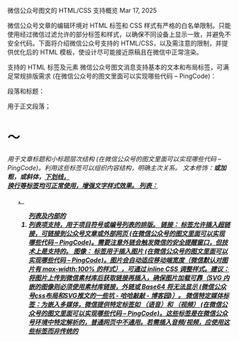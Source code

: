 微信公众号图文的 HTML/CSS 支持概览
Mar 17, 2025

微信公众号文章的编辑环境对 HTML 标签和 CSS 样式有严格的白名单限制。只能使用经过微信过滤允许的部分标签和样式，以确保不同设备上显示一致，并避免不安全代码。下面将介绍微信公众号支持的 HTML/CSS，以及需注意的限制，并提供优化后的 HTML 模板，使设计尽可能接近原稿且在微信中正常渲染。

支持的 HTML 标签及元素
微信公众号图文消息支持基本的文本和布局标签，可满足常规排版需求 (在微信公众号的图文里面可以实现哪些代码 – PingCode)：

段落和标题：<p> 用于正文段落；<h1>～<h6> 用于文章标题和小标题层次结构 (在微信公众号的图文里面可以实现哪些代码 – PingCode)。利用这些标签可以组织内容结构，明确主次关系。
文本修饰：<strong>或<b>加粗，<em>或<i>斜体，<u>下划线，<br>换行等标签均可正常使用，增强文字样式效果。
列表：<ul>、<ol> 列表及内部的 <li> 列表项支持，用于项目符号或编号列表的排版。
链接：<a> 标签允许插入超链接，可链接到公众号文章或外部网页 (在微信公众号的图文里面可以实现哪些代码 – PingCode)。需要注意外链会触发微信的安全提醒窗口，但技术上是支持的。
图像：<img> 标签用于插入图片 (在微信公众号的图文里面可以实现哪些代码 – PingCode)。图片会自动适应移动端宽度（微信默认对图片有 max-width:100% 的样式），可通过 inline CSS 调整样式。建议：将图片上传到微信素材库后获取链接再插入，确保图片加载可靠（SVG 内嵌的图像则必须使用素材库链接，外链或 Base64 将无法显示 (微信公众号css布局和SVG推文的一些坑 - 哈哈敲敲 - 博客园)）。
微信特定媒体标签：为嵌入多媒体，微信提供特定标签如 <mpvoice>（语音）和 <mpvideo>（视频） (在微信公众号的图文里面可以实现哪些代码 – PingCode)。这些标签是在微信公众号环境中特定解析的，普通网页中不通用。若需插入音频/视频，应使用这些标签而非传统的 <audio>或<video>。
（提示：微信公众平台不提供直接插入表单的标签。如果需要收集用户输入，可通过第三方表单链接或二维码跳转形式实现 (在微信公众号的图文里面可以实现哪些代码 – PingCode)。）

支持的 CSS 样式范围
微信公众号不支持引入外部 CSS 或 <style> 样式块，只能在各元素的 style 属性中编写内联 CSS (微信公众号css布局和SVG推文的一些坑 - 哈哈敲敲 - 博客园)。尽管如此，微信允许相当丰富的样式用于美化文章 (在微信公众号的图文里面可以实现哪些代码 – PingCode)：

文本字体样式：可以使用诸如 font-size、color、font-weight、font-style 等来调整文字大小、颜色和字形 (在微信公众号的图文里面可以实现哪些代码 – PingCode)。例如，将标题文字调大加粗、设为特定颜色；正文文字调整为舒适的字号和颜色等。
段落间距：允许通过 margin 和 padding 调整段落或元素的外边距/内边距 (在微信公众号的图文里面可以实现哪些代码 – PingCode)。这可以用来增加段落之间的空隙，或给段落添加缩进。行高 line-height 也可设定，用于控制行间距 (在微信公众号的图文里面可以实现哪些代码 – PingCode)。
字间距：可以使用 letter-spacing 调整文字字距（字符间距），使文字更疏朗或紧凑。特别是英文字母或数字的标题，适当的字距能提高视觉效果。
对齐与显示：支持 text-align 控制文本左、中、右对齐；display 属性（如 block, inline-block）也可用来控制元素布局方式。vertical-align 可用于图片与文字基线对齐等需求。
颜色和背景：除了文字颜色外，可以使用背景色 background-color 来装饰区块背景。简单的纯色背景完全支持；渐变背景（background: linear-gradient(...)）在技术上可以通过内联样式实现，但需考虑兼容性和代码大小，复杂渐变可能不被某些设备很好支持，或在编辑器中难以直接调试。通常可接受将渐变背景简化为单色背景以确保一致性。
图像样式：可对 <img> 使用 border, border-radius 实现圆角边框，使用 box-shadow 实现阴影效果等。这些视觉样式在微信中有效，可以增强图片的美观。
其它样式：大多数纯视觉效果的 CSS 属性都支持，比如 text-decoration（如去除或添加下划线）、opacity 透明度、border 边框样式等。pointer-events: none 这样的交互辅助属性也被支持，可用于控制元素是否响应触摸 (微信公众号css布局和SVG推文的一些坑\_微信公众号css 功能关闭-CSDN博客)。
上述样式必须直接写在元素的 style 属性上。例如：<p style="color:#555; font-size:16px; line-height:1.75em;">...</p>。 (微信公众号css布局和SVG推文的一些坑 - 哈哈敲敲 - 博客园)强调了微信公众号编辑环境下不能编写 <style> 块或引用外部 CSS 文件，所有 CSS 都需内联到元素上。

受限和不支持的功能
为了安全和版式统一，微信公众号会过滤或禁用以下 HTML/CSS 特性：

脚本和外部内容：任何脚本和潜在不安全内容都会被剔除。不支持 <script>、<iframe> 等可执行代码的标签 (在微信公众号的图文里面可以实现哪些代码 – PingCode)。例如，无法插入自定义 JavaScript，也不能直接内嵌 iframe（包括视频嵌入代码等）。同样地，诸如 <object>、<embed>、<form>、<input> 等标签基本也不被允许（这些元素要么被移除要么无法正常运行）。微信要求内容静态安全，所以网页交互、表单提交等功能不可用。
全局样式和选择器：如前所述，不支持 <style> 标签或任何页面级样式表 (微信公众号css布局和SVG推文的一些坑 - 哈哈敲敲 - 博客园)。因此无法使用 CSS 选择器、媒体查询或关键帧动画等高级CSS规则。所有 @media 媒体查询、@keyframes 动画定义都会无效，因为没有地方写入这些规则 (微信公众号css布局和SVG推文的一些坑 - 哈哈敲敲 - 博客园)。只能依靠内联样式完成静态呈现，无法根据屏幕大小自适应调整不同样式（建议改用弹性单位 vw/vh 做响应设计 (微信公众号css布局和SVG推文的一些坑 - 哈哈敲敲 - 博客园)）。
定位和布局：CSS 定位属性如 position: absolute、fixed、relative 会被微信过滤掉 (微信公众号css布局和SVG推文的一些坑 - 哈哈敲敲 - 博客园)。上传到公众号后，这些定位样式代码会被移除，导致定位失效。这意味着不能使用绝对定位或固定定位来布局，所有元素按标准文档流排版。类似地，z-index 在没有定位的情况下也无意义。需要布局悬浮效果时只能尝试其他办法（例如纯 CSS 无法实现，可考虑用表格布局或放弃该效果）。
元素 ID 和选择符：所有 HTML 元素的 id 属性会被删掉 (微信公众号css布局和SVG推文的一些坑 - 哈哈敲敲 - 博客园)。也就是说，即使写了 id="section1"，保存后会发现 id 被剥离。这一限制意味着无法在页面内锚点跳转（因为 <a href="#id"> 失效），也无法通过 CSS 选择器（即使有 <style> 也不能）或脚本操作特定元素。类名 class 属性目前并未发现被过滤，但由于无法引入自定义CSS，仅靠 class 并不能应用样式。不过保留 class 有助于在第三方编辑器中识别模板结构，最终粘贴微信时 class 虽保留但无实际作用。
CSS 变换和动画：过去微信会过滤掉 CSS 的 transform 属性 (微信公众号css布局和SVG推文的一些坑 - 哈哈敲敲 - 博客园)（例如旋转、缩放效果），但经近期测试，简单的 transform（如旋转角度）现在可能部分生效 (微信公众号css布局和SVG推文的一些坑 - 哈哈敲敲 - 博客园)。然而需要谨慎：某些 CSS3 变换和过渡效果在不同手机上表现不一致，甚至SVG 内联样式的 transform-origin 在 iOS 上无效 (微信公众号css布局和SVG推文的一些坑 - 哈哈敲敲 - 博客园)。另外，没有 <style> 就无法定义 :hover 等伪类，也无法定义 keyframe 实现复杂动画。因此交互动效方面非常受限。例如，阅读进度条动画（需要实时根据滚动调整宽度）无法通过原生手段实现，因为既无法用 JS，又没有 CSS动画支持。如果一定要实现类似效果，只能借助 animated GIF 或 SVG + SMIL 动画等特殊方案，但这些方案要么效果有限要么实现复杂，不在一般排版考虑范围。
其他过滤规则：部分 CSS 单位和属性在微信内可能不生效。例如，有反馈指出使用百分比 % 作为高度或位移值时不起作用（如 margin-top: -100% 在公众号中无效 (微信公众号css布局和SVG推文的一些坑*微信公众号css 功能关闭-CSDN博客)）。出于稳妥，建议使用像素 (px) 或视口单位 (vw, vh) 来控制尺寸，以避免不同设备解析差异。另外，浮动 float 属性不是被禁止，但要慎用——尤其在一些隐藏/展开内容的布局中，浮动元素可能脱离容器导致意外显示 (微信公众号css布局和SVG推文的一些坑*微信公众号css 功能关闭-CSDN博客) (微信公众号css布局和SVG推文的一些坑 - 哈哈敲敲 - 博客园)。除此外，任何包含脚本的属性（如 onclick 等事件处理)都会被剥除，防止注入脚本。
小结：遵守以上限制，避免使用微信未支持的标签和样式属性，以防内容在保存后被过滤掉或样式错乱 (在微信公众号的图文里面可以实现哪些代码 – PingCode)。微信会对不支持的代码进行清理，一旦使用了禁用元素，最好及时调整，否则可能导致文章排版混乱甚至内容无法显示。

设计优化与取舍
在了解限制的基础上，可以有针对性地调整原始设计，使其在微信环境下尽可能还原视觉效果：

标题样式：可通过内联样式实现自定义标题外观。比如主标题使用较大字号、特殊颜色，副标题稍小字号。由于不能引入自定义字体，尽量使用系统字体呈现（如中文默认使用苹方、黑体等系统字体）。如果原设计用了特殊字体，可考虑以图片形式展示标题或退而求其次使用相近的系统字体名称（但并非所有用户设备都有相同字体）。下面的模板示例中会演示如何设置标题的字体大小、颜色和字间距等。
段落样式：利用 line-height 提升可读性，通常设置为1.5～1.8倍行距。通过 letter-spacing 略微增加字距，让段落更舒展（特别是英文/数字文本）。文字颜色可根据设计需要调整，如用略深的灰色代替纯黑以减轻视觉压力。段落之间增加 margin 下间距，分隔段落层次。所有这些都可以通过 <p style="..."> 实现，确保在不同手机上文字清晰易读 (在微信公众号的图文里面可以实现哪些代码 – PingCode)。
图片样式：为贴合设计，可对图片应用圆角和阴影效果。使用 border-radius 实现圆角边缘，数值可根据设计稿设定（例如 8px 圆角）。使用 box-shadow 增加阴影，例如淡灰色半透明阴影增强图片的悬浮感。微信支持这类CSS3效果，只要写在图片的 style 中即可。注意：微信会自动限制图片显示宽度不超过屏幕宽度（通常通过属性或默认CSS实现）。如果希望图片居中显示，可将图片放在一个居中对齐的容器如 <p style="text-align:center"> 中。
背景和色块：如果原设计包含大面积的背景色或渐变，建议使用简化策略。纯色背景可以直接用一个容器的 style="background-color: #XXXXXX" 来实现。渐变背景由于没有外部CSS支持，可以尝试使用内联 background: linear-gradient(...)。但需要测试不同手机的兼容性，某些旧版微信内置浏览器可能不支持复杂渐变。如果渐变效果很重要，可考虑制作一张渐变图片插入作为背景。但一般而言，在公众号文章中很少大面积使用背景图形，除非作为装饰插图。所以，大多数情况下可以接受将背景渐变换成相近的纯色以简化实现。
动态效果：交互性设计（如点击按钮展开内容、阅读进度条动画、SVG 动画效果等）在微信中难以直接实现。JavaScript 动画/交互无法使用，CSS动画又缺乏支持，因此需要取舍。可以用静态替代品：例如，将阅读进度设计成一个静态的进度条图示，或利用 GIF 图展示简单动画。SVG 动画在技术上可以用 SMIL 实现一次性动效，但需要大量代码且兼容性不佳（尤其 iOS 上问题多 (微信公众号css布局和SVG推文的一些坑 - 哈哈敲敲 - 博客园)）。除非非常必要，建议放弃复杂动画，专注于静态排版美观。
排版测试：由于微信的特殊渲染机制，在正式发布前应多设备预览。确保字体、颜色在深色模式或不同屏幕上的效果良好；图片圆角阴影是否正常；有无样式被过滤。预览时，如果发现某些样式丢失，基本可以确认那些样式是被微信禁止的，需要调整成被支持的替代方案。
优化后的微信公众号 HTML 模板
综合以上原则，下面提供一个优化后的 HTML 模板示例。该模板包含标题、副标题、正文段落和图片插入，应用了内联样式来设置字体大小、颜色、行高、字距，以及图片的圆角和阴影。您可以根据自己的原始设计，在此基础上调整数值（如颜色代码、字号大小）：

<!-- 微信公众号文章HTML模板示例 -->
<!-- 标题 -->
<h1 style="font-size:24px; color:#2c3e50; line-height:1.2; letter-spacing:1px; text-align:center; margin:0.5em 0;">
  优化后的文章主标题
</h1>
<!-- 副标题（如不需要可删除） -->
<h2 style="font-size:18px; color:#555555; line-height:1.3; text-align:center; margin:0 0 1em 0;">
  副标题或引言内容
</h2>
<!-- 正文段落 -->
<p style="font-size:16px; color:#333333; line-height:1.75; letter-spacing:0.5px; margin:0 0 1em 0;">
  这里是文章的正文第一段。通过适当的行高和字间距增强可读性。您可以在段落中使用<strong>粗体</strong>或<em>斜体</em>来强调文字，甚至使用<span style="color: #1e88e5;">不同的文字颜色</span>来突出重点。
</p>
<p style="font-size:16px; color:#333333; line-height:1.75; letter-spacing:0.5px; margin:0 0 1em 0;">
  这是文章的第二段内容。段落之间通过下边距拉开距离，使阅读体验更佳。您还可以插入超链接，例如：<a href="https://example.com" style="color: #1e88e5; text-decoration: underline;">访问我们的官网</a>，读者点击会跳转到相应页面（微信中打开外链将有安全提示）。
</p>
<!-- 居中插入图片 -->
<p style="text-align:center; margin:1.5em 0;">
  <img src="IMAGE_URL_HERE" alt="图片描述"
       style="max-width:100%; border-radius:8px; box-shadow:0 4px 6px rgba(0,0,0,0.15);" />
</p>
<!-- 小标题 -->
<h3 style="font-size:16px; color:#2c3e50; line-height:1.5; margin:2em 0 0.8em;">
  结语
</h3>
<p style="font-size:16px; color:#333333; line-height:1.75; letter-spacing:0.5px; margin:0;">
  以上模板展示了标题、正文段落和图片的基本排版样式。所有样式均通过内联CSS实现，以确保在微信环境中的兼容渲染。您可以根据需要增删元素，并调整样式以匹配原始设计。
</p>
使用说明：请将以上代码中的IMAGE_URL_HERE替换为实际图片的链接（最好是微信素材库中的地址）。然后将整个代码拷贝到第三方编辑器或直接粘贴进微信公众平台的图文编辑器（需要使用“源码编辑”模式粘贴 HTML）。保存后建议在微信中预览，确认样式效果吻合预期。

通过以上优化，我们在确保兼容微信平台限制的前提下，最大程度还原了原始设计的样式要点 (在微信公众号的图文里面可以实现哪些代码 – PingCode)。标题和段落的字体大小、颜色、行距、字距都进行了调整，图片也加入圆角和阴影修饰，从视觉上达到美观协调的效果。同时，我们避开了微信不支持的动态效果，如需进一步美化，可借助一些微信富文本编辑工具辅助排版，但核心仍需遵循上述规则，以防内容被过滤。希望这一模板能帮助你在微信公众号文章中实现接近原设计的展示效果。（完）

参考文献：

信海利世, “微信公众号CSS布局和SVG推文的一些坑”, CSDN博客 (微信公众号css布局和SVG推文的一些坑 - 哈哈敲敲 - 博客园) (微信公众号css布局和SVG推文的一些坑 - 哈哈敲敲 - 博客园)
哈哈敲敲, “微信公众号CSS布局和SVG推文的一些坑”, 博客园 (微信公众号css布局和SVG推文的一些坑 - 哈哈敲敲 - 博客园) (微信公众号css布局和SVG推文的一些坑 - 哈哈敲敲 - 博客园)
PingCode 知识库, “在微信公众号的图文里面可以实现哪些代码”, 提到公众号支持的HTML标签和CSS样式范围，以及安全限制 (在微信公众号的图文里面可以实现哪些代码 – PingCode) (在微信公众号的图文里面可以实现哪些代码 – PingCode)
CSDN博客, “微信公众号CSS样式常见问题解析”, 提及微信内浏览器对部分CSS属性的兼容问题 (微信公众号css布局和SVG推文的一些坑\_微信公众号css 功能关闭-CSDN博客)（如百分比单位）
